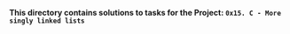 **This directory contains solutions to tasks for the Project: `0x15. C - More singly linked lists`**
